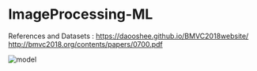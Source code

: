 # ImageProcessing-ML

References and Datasets :
https://daooshee.github.io/BMVC2018website/
http://bmvc2018.org/contents/papers/0700.pdf

![model](https://user-images.githubusercontent.com/59483865/125674018-a07ef838-4eab-4310-97d7-1ffe73b2d8bf.png)
